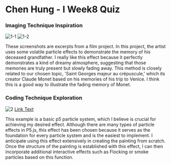 # Chen Hung - I Week8 Quiz
### Imaging Technique Inspiration
![1-1](asset/Part1-1.jpg)
![1-2](asset/Part1-2.jpg)

These screenshots are excerpts from a film project. In this project, the artist uses some volatile particle effects to demonstrate the memory of his deceased grandfather.
I really like this effect because it perfectly demonstrates a kind of dreamy atmosphere, suggesting that those memories are truly present but slowly fading away.
This method is closely related to our chosen topic, 'Saint Georges majeur au crépuscule,' which its creator Claude Monet based on his memories of his trip to Venice. I think this is a good way to illustrate the fading memory of Monet.



### Coding Technique Exploration
![2](asset/Part2.jpg)
[Link Text](https://www.google.com)

This example is a basic p5 particle system, which I believe is crucial for achieving my desired effect. Although there are many types of particle effects in P5.js, this effect has been chosen because it serves as the foundation for every particle system and is the easiest to implement. I anticipate using this effect extensively in creating the painting from scratch. Once the structure of the painting is established with this effect, I can then incorporate additional interactive effects such as Flocking or smoke particles based on this function.
